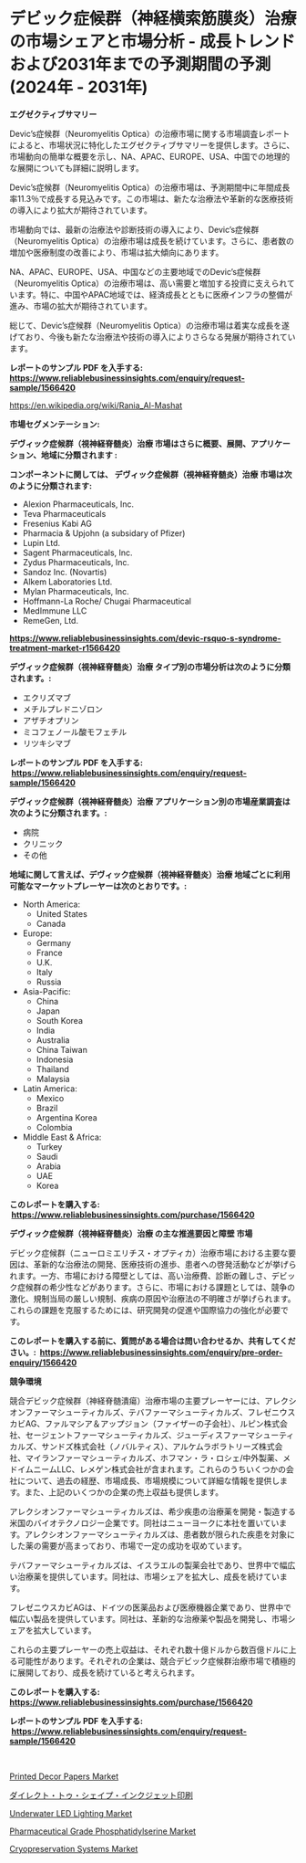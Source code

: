 <p><h1>デビック症候群（神経横索筋膜炎）治療の市場シェアと市場分析 - 成長トレンドおよび2031年までの予測期間の予測 (2024年 - 2031年)</h1></p><p><strong>エグゼクティブサマリー</strong></p>
<p><p>Devic’s症候群（Neuromyelitis Optica）の治療市場に関する市場調査レポートによると、市場状況に特化したエグゼクティブサマリーを提供します。さらに、市場動向の簡単な概要を示し、NA、APAC、EUROPE、USA、中国での地理的な展開についても詳細に説明します。</p><p>Devic’s症候群（Neuromyelitis Optica）の治療市場は、予測期間中に年間成長率11.3％で成長する見込みです。この市場は、新たな治療法や革新的な医療技術の導入により拡大が期待されています。</p><p>市場動向では、最新の治療法や診断技術の導入により、Devic’s症候群（Neuromyelitis Optica）の治療市場は成長を続けています。さらに、患者数の増加や医療制度の改善により、市場は拡大傾向にあります。</p><p>NA、APAC、EUROPE、USA、中国などの主要地域でのDevic’s症候群（Neuromyelitis Optica）の治療市場は、高い需要と増加する投資に支えられています。特に、中国やAPAC地域では、経済成長とともに医療インフラの整備が進み、市場の拡大が期待されています。</p><p>総じて、Devic’s症候群（Neuromyelitis Optica）の治療市場は着実な成長を遂げており、今後も新たな治療法や技術の導入によりさらなる発展が期待されています。</p></p>
<p><strong>レポートのサンプル PDF を入手する: <a href="https://www.reliablebusinessinsights.com/enquiry/request-sample/1566420">https://www.reliablebusinessinsights.com/enquiry/request-sample/1566420</a></strong></p>
<p><a href="https://en.wikipedia.org/wiki/Rania_Al-Mashat">https://en.wikipedia.org/wiki/Rania_Al-Mashat</a></p>
<p><strong>市場セグメンテーション:</strong></p>
<p><strong> デヴィック症候群（視神経脊髄炎）治療 市場はさらに概要、展開、アプリケーション、地域に分類されます :</strong></p>
<p><strong>コンポーネントに関しては、 デヴィック症候群（視神経脊髄炎）治療 市場は次のように分類されます: &nbsp;</strong></p>
<p><ul><li>Alexion Pharmaceuticals, Inc.</li><li>Teva Pharmaceuticals</li><li>Fresenius Kabi AG</li><li>Pharmacia & Upjohn (a subsidary of Pfizer)</li><li>Lupin Ltd.</li><li>Sagent Pharmaceuticals, Inc.</li><li>Zydus Pharmaceuticals, Inc.</li><li>Sandoz Inc. (Novartis)</li><li>Alkem Laboratories Ltd.</li><li>Mylan Pharmaceuticals, Inc.</li><li>Hoffmann-La Roche/ Chugai Pharmaceutical</li><li>MedImmune LLC</li><li>RemeGen, Ltd.</li></ul></p>
<p><strong><a href="https://www.reliablebusinessinsights.com/devic-rsquo-s-syndrome-treatment-market-r1566420">https://www.reliablebusinessinsights.com/devic-rsquo-s-syndrome-treatment-market-r1566420</a></strong></p>
<p><strong> デヴィック症候群（視神経脊髄炎）治療 タイプ別の市場分析は次のように分類されます。:</strong></p>
<p><ul><li>エクリズマブ</li><li>メチルプレドニゾロン</li><li>アザチオプリン</li><li>ミコフェノール酸モフェチル</li><li>リツキシマブ</li></ul></p>
<p><strong>レポートのサンプル PDF を入手する: &nbsp;<a href="https://www.reliablebusinessinsights.com/enquiry/request-sample/1566420">https://www.reliablebusinessinsights.com/enquiry/request-sample/1566420</a></strong></p>
<p><strong> デヴィック症候群（視神経脊髄炎）治療 アプリケーション別の市場産業調査は次のように分類されます。:</strong></p>
<p><ul><li>病院</li><li>クリニック</li><li>その他</li></ul></p>
<p><strong>地域に関して言えば、デヴィック症候群（視神経脊髄炎）治療 地域ごとに利用可能なマーケットプレーヤーは次のとおりです。:</strong></p>
<p><ul>
    <li>
        North America:
        <ul>
            <li>United States</li>
            <li>Canada</li>
        </ul>
    </li>
    <li>
        Europe:
        <ul>
            <li>Germany</li>
            <li>France</li>
            <li>U.K.</li>
            <li>Italy</li>
            <li>Russia</li>
        </ul>
    </li>
    <li>
        Asia-Pacific:
        <ul>
            <li>China</li>
            <li>Japan</li>
            <li>South Korea</li>
            <li>India</li>
            <li>Australia</li>
            <li>China Taiwan</li>
            <li>Indonesia</li>
            <li>Thailand</li>
            <li>Malaysia</li>
        </ul>
    </li>
    <li>
        Latin America:
        <ul>
            <li>Mexico</li>
            <li>Brazil</li>
            <li>Argentina Korea</li>
            <li>Colombia</li>
        </ul>
    </li>
    <li>
        Middle East & Africa:
        <ul>
            <li>Turkey</li>
            <li>Saudi</li>
            <li>Arabia</li>
            <li>UAE</li>
            <li>Korea</li>
        </ul>
    </li>
    </ul></p>
<p><strong>このレポートを購入する: &nbsp;<a href="https://www.reliablebusinessinsights.com/purchase/1566420">https://www.reliablebusinessinsights.com/purchase/1566420</a></strong></p>
<p><strong>デヴィック症候群（視神経脊髄炎）治療 の主な推進要因と障壁 市場</strong></p>
<p><p>デビック症候群（ニューロミエリチス・オプティカ）治療市場における主要な要因は、革新的な治療法の開発、医療技術の進歩、患者への啓発活動などが挙げられます。一方、市場における障壁としては、高い治療費、診断の難しさ、デビック症候群の希少性などがあります。さらに、市場における課題としては、競争の激化、規制当局の厳しい規制、疾病の原因や治療法の不明確さが挙げられます。これらの課題を克服するためには、研究開発の促進や国際協力の強化が必要です。</p></p>
<p><strong>このレポートを購入する前に、質問がある場合は問い合わせるか、共有してください。:&nbsp; <a href="https://www.reliablebusinessinsights.com/enquiry/pre-order-enquiry/1566420">https://www.reliablebusinessinsights.com/enquiry/pre-order-enquiry/1566420</a></strong></p>
<p><strong>競争環境</strong></p>
<p><p>競合デビック症候群（神経脊髄潰瘍）治療市場の主要プレーヤーには、アレクシオンファーマシューティカルズ、テバファーマシューティカルズ、フレゼニウスカビAG、ファルマシア＆アップジョン（ファイザーの子会社）、ルピン株式会社、セージェントファーマシューティカルズ、ジューディスファーマシューティカルズ、サンドズ株式会社（ノバルティス）、アルケムラボラトリーズ株式会社、マイランファーマシューティカルズ、ホフマン・ラ・ロシェ/中外製薬、メドイムニームLLC、レメゲン株式会社が含まれます。これらのうちいくつかの会社について、過去の経歴、市場成長、市場規模について詳細な情報を提供します。また、上記のいくつかの企業の売上収益も提供します。</p><p>アレクシオンファーマシューティカルズは、希少疾患の治療薬を開発・製造する米国のバイオテクノロジー企業です。同社はニューヨークに本社を置いています。アレクシオンファーマシューティカルズは、患者数が限られた疾患を対象にした薬の需要が高まっており、市場で一定の成功を収めています。</p><p>テバファーマシューティカルズは、イスラエルの製薬会社であり、世界中で幅広い治療薬を提供しています。同社は、市場シェアを拡大し、成長を続けています。</p><p>フレゼニウスカビAGは、ドイツの医薬品および医療機器企業であり、世界中で幅広い製品を提供しています。同社は、革新的な治療薬や製品を開発し、市場シェアを拡大しています。</p><p>これらの主要プレーヤーの売上収益は、それぞれ数十億ドルから数百億ドルに上る可能性があります。それぞれの企業は、競合デビック症候群治療市場で積極的に展開しており、成長を続けていると考えられます。</p></p>
<p><strong>このレポートを購入する: &nbsp; <a href="https://www.reliablebusinessinsights.com/purchase/1566420">https://www.reliablebusinessinsights.com/purchase/1566420</a></strong></p>
<p><strong>レポートのサンプル PDF を入手する: &nbsp;<a href="https://www.reliablebusinessinsights.com/enquiry/request-sample/1566420">https://www.reliablebusinessinsights.com/enquiry/request-sample/1566420</a></strong><strong></strong></p>
<p>&nbsp;</p>
<p><p><a href="https://github.com/pizolina/Market-Research-Report-List-5/blob/main/printed-decor-papers-market.md">Printed Decor Papers Market</a></p><p><a href="https://github.com/RudyBoyer2017/Market-Research-Report-List-1/blob/main/6988878138748.md">ダイレクト・トゥ・シェイプ・インクジェット印刷</a></p><p><a href="https://issuu.com/reportprime-2/docs/underwater-led-lighting-market-size-2030.pptx">Underwater LED Lighting Market</a></p><p><a href="https://github.com/LiamKanenood/Market-Research-Report-List-1/blob/main/pharmaceutical-grade-phosphatidylserine-market.md">Pharmaceutical Grade Phosphatidylserine Market</a></p><p><a href="https://issuu.com/reportprime-2/docs/cryopreservation-systems-market-size-2030.pptx">Cryopreservation Systems Market</a></p></p>